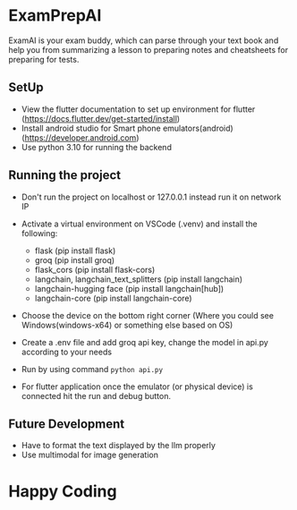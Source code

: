# ExamPrepAI
ExamAI is your exam buddy, which can parse through your text book and help you from summarizing a lesson to preparing
notes and cheatsheets for preparing for tests.

## SetUp
- View the flutter documentation to set up environment for flutter (https://docs.flutter.dev/get-started/install)
- Install android studio for Smart phone emulators(android) (https://developer.android.com)
- Use python 3.10 for running the backend

## Running the project
- Don't run the project on localhost or 127.0.0.1 instead run it on network IP
- Activate a virtual environment on VSCode (.venv) and install the following:
    - flask (pip install flask)
    - groq (pip install groq)
    - flask_cors (pip install flask-cors)
    - langchain, langchain_text_splitters (pip install langchain)
    - langchain-hugging face (pip install langchain[hub])
    - langchain-core (pip install langchain-core)

- Choose the device on the bottom right corner (Where you could see Windows(windows-x64) or something else based on OS)
- Create a .env file and add groq api key, change the model in api.py according to your needs
- Run by using command `python api.py`
- For flutter application once the emulator (or physical device) is connected hit the run and debug button.

## Future Development
- Have to format the text displayed by the llm properly
- Use multimodal for image generation

# Happy Coding




